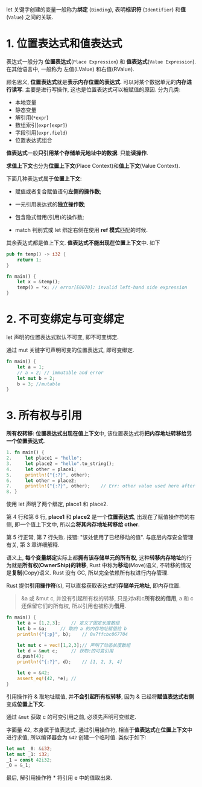 
let 关键字创建的变量一般称为**绑定** (`Binding`), 表明**标识符** (`Identifier`) 和**值** (`Value`) 之间的关联.

# 1. 位置表达式和值表达式

表达式一般分为 **位置表达式**(`Place Expression`) 和 **值表达式**(`Value Expression`). 在其他语言中, 一般称为 左值(LValue) 和右值(RValue).

顾名思义, **位置表达式**就是**表示内存位置的表达式**. 可以对某个数据单元的**内存进行读写**. 主要是进行写操作, 这也是位置表达式可以被赋值的原因. 分为几类:

* 本地变量
* 静态变量
* 解引用(`*expr`)
* 数组索引(`expr[expr]`)
* 字段引用(`expr.field`)
* 位置表达式组合

**值表达式**一般**只引用某个存储单元地址中的数据**. 只能**读操作**.

**求值上下文**也分为**位置上下文**(Place Context)和**值上下文**(Value Context).

下面几种表达式属于**位置上下文**:

* 赋值或者复合赋值语句**左侧的操作数**;

* 一元引用表达式的**独立操作数**;

* 包含隐式借用(引用)的操作数;

* match 判别式或 let 绑定右侧在使用 **ref 模式**匹配的时候.

其余表达式都是值上下文. **值表达式不能出现在位置上下文**中. 如下

```rust
pub fn temp() -> i32 {
	return 1;
}

fn main() {
	let x = &temp();
	temp() = *x; // error[E0070]: invalid left-hand side expression
}
```

# 2. 不可变绑定与可变绑定

let 声明的位置表达式默认不可变, 即不可变绑定.

通过 mut 关键字可声明可变的位置表达式, 即可变绑定.

```rust
fn main() {
	let a = 1;
	// a = 2; // immutable and error
	let mut b = 2;
	b = 3; //mutable
}
```

# 3. 所有权与引用

**所有权转移**: **位置表达式出现在值上下文**中, 该位置表达式将**把内存地址转移给另一个位置表达式**.

```rust
1. fn main() {
2.     let place1 = "hello";
3.     let place2 = "hello".to_string();
4.     let other = place1;
5.     println!("{:?}", other);
6.     let other = place2;
7.     println!("{:?}", other);    // Err: other value used here after move
8. }
```

使用 let 声明了两个绑定, place1 和 place2.

第 4 行和第 6 行, **place1** 和 **place2** 是一个**位置表达式**, 出现在了赋值操作符的右侧, 即一个值上下文中, 所以会**将其内存地址转移给 other**.

第 5 行正常, 第 7 行失败. 报错: "该处使用了已经移动的值". 与底层内存安全管理有关, 第 3 章详细解释.

语义上, **每个变量绑定**实际上都**拥有该存储单元的所有权**, 这种**转移内存地址**的行为就是**所有权(OwnerShip)的转移**, Rust 中称为**移动**(Move)语义, 不转移的情况是**复制**(Copy)语义. Rust 没有 GC, 所以完全依赖所有权进行内存管理.

Rust 提供**引用操作符**(`&`), 可以直接获取表达式的**存储单元地址**, 即内存位置.

> &a 或 &mut c, 并没有引起所有权的转移, 只是对a和c**所有权的借用**, a 和 c 还保留它们的所有权, 所以引用也被称为**借用**.

```rust
fn main() {
	let a = [1,2,3];	// 定义了固定长度数组
	let b = &a;		// 取的 a 的内存地址赋值给 b
	println!("{:p}", b); 	// 0x7ffcbc067704

	let mut c = vec![1,2,3];// 声明了动态长度数组
	let d = &mut c;		// 获取c的可变引用
	d.push(4);
	println!("{:?}", d); 	// [1, 2, 3, 4]

	let e = &42;
	assert_eq!(42, *e);	//
}
```

引用操作符 & 取地址赋值, 并**不会引起所有权转移**, 因为 & 已经将**赋值表达式右侧**变成**位置上下文**.

通过 `&mut` 获取 c 的可变引用之前, 必须先声明可变绑定.

字面量 42, 本身属于值表达式. 通过引用操作符, 相当于**值表达式**在**位置上下文**中进行求值, 所以编译器会为 `&42` 创建一个临时值. 类似于如下:

```rust
let mut _0: &i32;
let mut _1: i32;
_1 = const 42i32;
_0 = &_1;
```

最后, 解引用操作符 * 将引用 e 中的值取出来.

